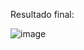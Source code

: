 Resultado final: 

![image](https://github.com/user-attachments/assets/be000e8e-b624-441d-b496-019d83ac746d)
